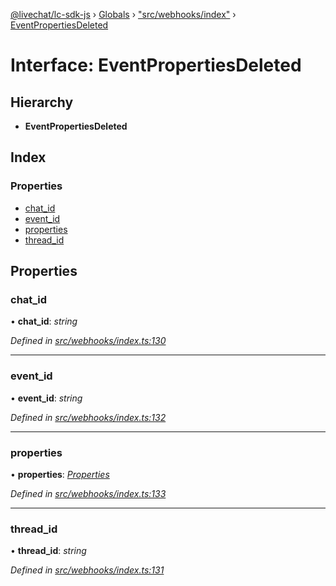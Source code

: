 [@livechat/lc-sdk-js](../README.md) › [Globals](../globals.md) › ["src/webhooks/index"](../modules/_src_webhooks_index_.md) › [EventPropertiesDeleted](_src_webhooks_index_.eventpropertiesdeleted.md)

# Interface: EventPropertiesDeleted

## Hierarchy

* **EventPropertiesDeleted**

## Index

### Properties

* [chat_id](_src_webhooks_index_.eventpropertiesdeleted.md#chat_id)
* [event_id](_src_webhooks_index_.eventpropertiesdeleted.md#event_id)
* [properties](_src_webhooks_index_.eventpropertiesdeleted.md#properties)
* [thread_id](_src_webhooks_index_.eventpropertiesdeleted.md#thread_id)

## Properties

###  chat_id

• **chat_id**: *string*

*Defined in [src/webhooks/index.ts:130](https://github.com/livechat/lc-sdk-js/blob/ac28f06/src/webhooks/index.ts#L130)*

___

###  event_id

• **event_id**: *string*

*Defined in [src/webhooks/index.ts:132](https://github.com/livechat/lc-sdk-js/blob/ac28f06/src/webhooks/index.ts#L132)*

___

###  properties

• **properties**: *[Properties](_src_objects_index_.properties.md)*

*Defined in [src/webhooks/index.ts:133](https://github.com/livechat/lc-sdk-js/blob/ac28f06/src/webhooks/index.ts#L133)*

___

###  thread_id

• **thread_id**: *string*

*Defined in [src/webhooks/index.ts:131](https://github.com/livechat/lc-sdk-js/blob/ac28f06/src/webhooks/index.ts#L131)*
